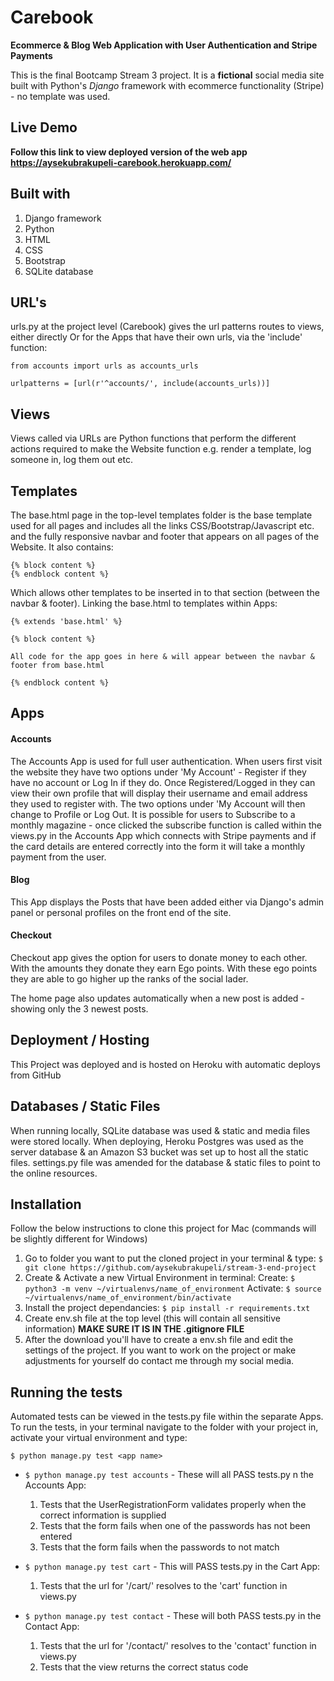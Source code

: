# Carebook
**Ecommerce & Blog Web Application with User Authentication and Stripe Payments**

This is the final Bootcamp Stream 3 project. It is a **fictional** social media site built with Python's *Django* framework with ecommerce functionality (Stripe) - no template was used.

## Live Demo

**Follow this link to view deployed version of the web app https://aysekubrakupeli-carebook.herokuapp.com/**

## Built with 
1. Django framework
2. Python
2. HTML
3. CSS
4. Bootstrap
5. SQLite database

## URL's

urls.py at the project level (Carebook) gives the url patterns routes to views, either directly Or for the Apps that have their own urls, via the 'include' function:

 `from accounts import urls as accounts_urls`

 `urlpatterns = [url(r'^accounts/', include(accounts_urls))]`

## Views

Views called via URLs are Python functions that perform the different actions required to make the Website function e.g. render a template, log someone in, log them out etc.

## Templates

The base.html page in the top-level templates folder is the base template used for all pages and includes all the links CSS/Bootstrap/Javascript etc. and the fully responsive navbar and footer that appears on all pages of the Website. 
It also contains:
```
{% block content %}
{% endblock content %}
```
Which allows other templates to be inserted in to that section (between the navbar & footer). Linking the base.html to templates within Apps:
```
{% extends 'base.html' %}

{% block content %}

All code for the app goes in here & will appear between the navbar & footer from base.html

{% endblock content %}
```

## Apps

#### Accounts

The Accounts App is used for full user authentication. When users first visit the website they have two options under 'My Account' - Register if they have no account or Log In if they do. Once Registered/Logged in they can view their own profile that will display their username and email address they used to register with. The two options under 'My Account will then change to Profile or Log Out. It is possible for users to Subscribe to a monthly magazine - once clicked the subscribe function is called within the views.py in the Accounts App which connects with Stripe payments and if the card details are entered correctly into the form it will take a monthly payment from the user.

#### Blog

This App displays the Posts that have been added either via Django's admin panel or personal profiles on the front end of the site.

#### Checkout

Checkout app gives the option for users to donate money to each other. With the amounts they donate they earn Ego points. With these ego points they are able to go higher up the ranks of the social lader. 

The home page also updates automatically when a new post is added - showing only the 3 newest posts.

## Deployment / Hosting

This Project was deployed and is hosted on Heroku with automatic deploys from GitHub

## Databases / Static Files

When running locally, SQLite database was used & static and media files were stored locally.
When deploying, Heroku Postgres was used as the server database & an Amazon S3 bucket was set up to host all the static files. settings.py file was amended for the database & static files to point to the online resources.


## Installation

Follow the below instructions to clone this project for Mac (commands will be slightly different for Windows)

1. Go to folder you want to put the cloned project in your terminal & type:
    `$ git clone https://github.com/aysekubrakupeli/stream-3-end-project`
2. Create & Activate a new Virtual Environment in terminal:
    Create: `$ python3 -m venv ~/virtualenvs/name_of_environment`
    Activate: `$ source ~/virtualenvs/name_of_environment/bin/activate`
3. Install the project dependancies:
    `$ pip install -r requirements.txt`
4. Create env.sh file at the top level (this will contain all sensitive information)
    **MAKE SURE IT IS IN THE .gitignore FILE**
5. After the download you'll have to create a env.sh file and edit the settings of the project. If you want to work on the project or make adjustments for yourself do contact me through my social media. 

## Running the tests

Automated tests can be viewed in the tests.py file within the separate Apps. 
To run the tests, in your terminal navigate to the folder with your project in, activate your virtual environment and type:

`$ python manage.py test <app name>`

* `$ python manage.py test accounts` - These will all PASS
    tests.py n the Accounts App:
    1. Tests that the UserRegistrationForm validates properly when the correct information is supplied
    2. Tests that the form fails when one of the passwords has not been entered
    3. Tests that the form fails when the passwords to not match

* `$ python manage.py test cart` - This will PASS
    tests.py in the Cart App:
    1. Tests that the url for '/cart/' resolves to the 'cart' function in views.py

* `$ python manage.py test contact` - These will both PASS
    tests.py in the Contact App:
    1. Tests that the url for '/contact/' resolves to the 'contact' function in views.py
    2. Tests that the view returns the correct status code 






